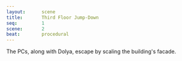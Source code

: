```yaml
---
layout:      scene
title:       Third Floor Jump-Down
seq:         1
scene:       2
beat:        procedural
---
```


The PCs, along with Dolya, escape by scaling the building's facade. 



















